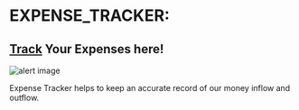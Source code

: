 # EXPENSE_TRACKER:

## [Track](https://expense-tracker-by-dhinesh986.netlify.app) Your Expenses here!

![alert image](https://i.ibb.co/z2DDYSz/money.png)

Expense Tracker helps to keep an accurate record of our money inflow and outflow.
